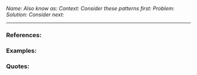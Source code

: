 *Name:*
*Also know as:*
*Context:*
*Consider these patterns first:*
*Problem:*
*Solution:*
*Consider next:*

---

### References:


### Examples:


### Quotes:
